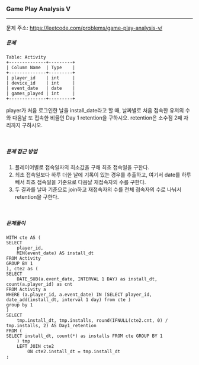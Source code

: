 ### Game Play Analysis V

------

문제 주소: https://leetcode.com/problems/game-play-analysis-v/



##### 문제

```
Table: Activity
+--------------+---------+
| Column Name  | Type    |
+--------------+---------+
| player_id    | int     |
| device_id    | int     |
| event_date   | date    |
| games_played | int     |
+--------------+---------+
```

player가 처음 로그인한 날을 install_date라고 할 때, 날짜별로 처음 접속한 유저의 수와 다음날 또 접속한 비율인 Day 1 retention을 구하시오. retention은 소수점 2째 자리까지 구하시오.       

​     

##### 문제 접근 방법

1. 플레이어별로 접속일자의 최소값을 구해 최초 접속일을 구한다.    
2. 최초 접속일보다 하루 더한 날에 기록이 있는 경우를 추출하고, 여기서 date를 하루 빼서 최초 접속일을 기준으로 다음날 재접속자의 수를 구한다.    
3. 두 결과를 날짜 기준으로 join하고 재접속자의 수를 전체 접속자의 수로 나눠서 retention을 구한다.    

​     

##### 문제풀이

```
WITH cte AS (
SELECT
    player_id,
    MIN(event_date) AS install_dt
FROM Activity
GROUP BY 1
), cte2 as (
SELECT
    DATE_SUB(a.event_date, INTERVAL 1 DAY) as install_dt, count(a.player_id) as cnt
FROM Activity a
WHERE (a.player_id, a.event_date) IN (SELECT player_id, date_add(install_dt, interval 1 day) from cte )
group by 1
)
SELECT
    tmp.install_dt, tmp.installs, round(IFNULL(cte2.cnt, 0) / tmp.installs, 2) AS Day1_retention 
FROM (
SELECT install_dt, count(*) as installs FROM cte GROUP BY 1
    ) tmp
    LEFT JOIN cte2
        ON cte2.install_dt = tmp.install_dt
;
```

